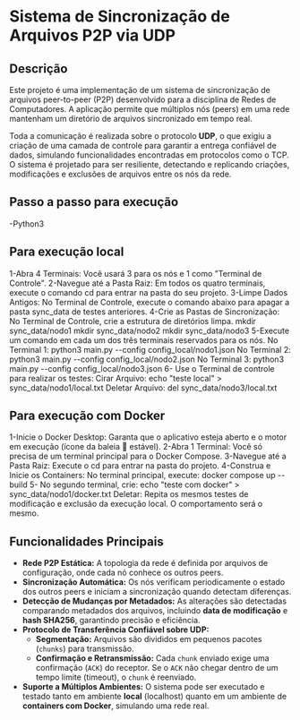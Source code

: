 # Sistema de Sincronização de Arquivos P2P via UDP

## Descrição

Este projeto é uma implementação de um sistema de sincronização de arquivos peer-to-peer (P2P) desenvolvido para a disciplina de Redes de Computadores. A aplicação permite que múltiplos nós (peers) em uma rede mantenham um diretório de arquivos sincronizado em tempo real.

Toda a comunicação é realizada sobre o protocolo **UDP**, o que exigiu a criação de uma camada de controle para garantir a entrega confiável de dados, simulando funcionalidades encontradas em protocolos como o TCP. O sistema é projetado para ser resiliente, detectando e replicando criações, modificações e exclusões de arquivos entre os nós da rede.

## Passo a passo para execução
-Python3
## Para execução local 
1-Abra 4 Terminais: Você usará 3 para os nós e 1 como "Terminal de Controle".
2-Navegue até a Pasta Raiz: Em todos os quatro terminais, execute o comando cd para entrar na pasta do seu projeto.
3-Limpe Dados Antigos: No Terminal de Controle, execute o comando abaixo para apagar a pasta sync_data de testes anteriores.
4-Crie as Pastas de Sincronização: No Terminal de Controle, crie a estrutura de diretórios limpa.
    mkdir sync_data/nodo1
    mkdir sync_data/nodo2
    mkdir sync_data/nodo3
5-Execute um comando em cada um dos três terminais reservados para os nós.
  No Terminal 1:
      python3 main.py --config config_local/nodo1.json
  No Terminal 2:
      python3 main.py --config config_local/nodo2.json
  No Terminal 3:
      python3 main.py --config config_local/nodo3.json
6- Use o Terminal de controle para realizar os testes:
    Cirar Arquivo:
        echo "teste local" > sync_data/nodo1/local.txt
    Deletar Arquivo:
        del sync_data/nodo3/local.txt

## Para execução com Docker
1-Inicie o Docker Desktop: Garanta que o aplicativo esteja aberto e o motor em execução (ícone da baleia 🐳 estável).
2-Abra 1 Terminal: Você só precisa de um terminal principal para o Docker Compose.
3-Navegue até a Pasta Raiz: Execute o cd para entrar na pasta do projeto.
4-Construa e Inicie os Containers: No terminal principal, execute:
    docker compose up --build
5- No segundo terminal, crie:
        echo "teste com docker" > sync_data/nodo1/docker.txt
Deletar: Repita os mesmos testes de modificação e exclusão da execução local. O comportamento será o mesmo.


## Funcionalidades Principais

-   **Rede P2P Estática:** A topologia da rede é definida por arquivos de configuração, onde cada nó conhece os outros peers.
-   **Sincronização Automática:** Os nós verificam periodicamente o estado dos outros peers e iniciam a sincronização quando detectam diferenças.
-   **Detecção de Mudanças por Metadados:** As alterações são detectadas comparando metadados dos arquivos, incluindo **data de modificação** e **hash SHA256**, garantindo precisão e eficiência.
-   **Protocolo de Transferência Confiável sobre UDP:**
    -   **Segmentação:** Arquivos são divididos em pequenos pacotes (`chunks`) para transmissão.
    -   **Confirmação e Retransmissão:** Cada `chunk` enviado exige uma confirmação (`ACK`) do receptor. Se o `ACK` não chegar dentro de um tempo limite (timeout), o `chunk` é reenviado.
-   **Suporte a Múltiplos Ambientes:** O sistema pode ser executado e testado tanto em ambiente **local** (localhost) quanto em um ambiente de **containers com Docker**, simulando uma rede real.

